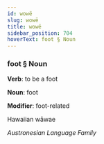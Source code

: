 ```yaml
---
id: wowë
slug: wowë
title: wowë
sidebar_position: 704
hoverText: foot § Noun
---
```


### foot § Noun

**Verb**: to be a foot

**Noun**: foot

**Modifier**: foot-related

Hawaiian wāwae 

*Austronesian Language Family*